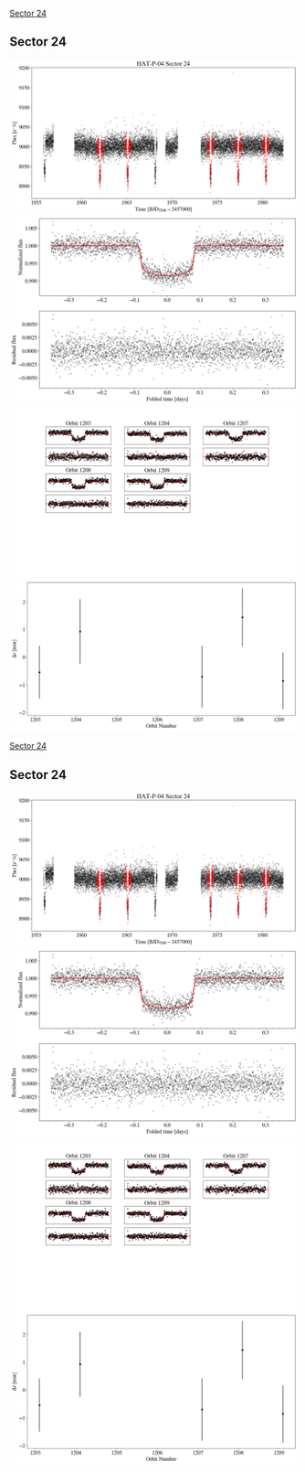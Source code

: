[Sector 24](#sector24)

<a name = "sector24"></a>
## Sector 24
![alt text](/tt/HAT-P-04_Sector_24/HAT-P-04_Sector_24_a_TimeSeries.png)
![alt text](/tt/HAT-P-04_Sector_24/HAT-P-04_Sector_24_b_FoldedLightCurve.png)
![alt text](/tt/HAT-P-04_Sector_24/HAT-P-04_Sector_24_b_IndividualTransitsWithFit.png)
![alt text](/tt/HAT-P-04_Sector_24/HAT-P-04_Sector_24_c_TimingResiduals.png)

[Sector 24](#sector24)

<a name = "sector24"></a>
## Sector 24
![alt text](/tt/HAT-P-04_Sector_24/HAT-P-04_Sector_24_a_TimeSeries.png)
![alt text](/tt/HAT-P-04_Sector_24/HAT-P-04_Sector_24_b_FoldedLightCurve.png)
![alt text](/tt/HAT-P-04_Sector_24/HAT-P-04_Sector_24_b_IndividualTransitsWithFit.png)
![alt text](/tt/HAT-P-04_Sector_24/HAT-P-04_Sector_24_c_TimingResiduals.png)

